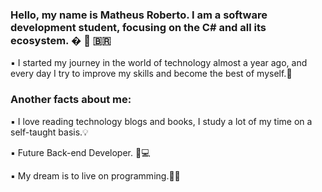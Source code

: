 ### Hello, my name is Matheus Roberto. I am a software development student, focusing on the C# and all its ecosystem.  � 💜 🇧🇷
▪️ I started my journey in the world of technology almost a year ago,
and every day I try to improve my skills and become the best of myself.👣

### Another facts about me:
▪️ I love reading technology blogs and books, I study a lot of my time on a self-taught basis.💡

▪️  Future Back-end Developer. 🔄💻   

▪️ My dream is to live on programming.💸🤵
